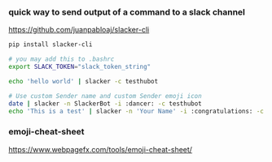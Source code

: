 ### quick way to send output of a command to a slack channel
https://github.com/juanpabloaj/slacker-cli

```bash
pip install slacker-cli

# you may add this to .bashrc
export SLACK_TOKEN="slack_token_string"

echo 'hello world' | slacker -c testhubot

# Use custom Sender name and custom Sender emoji icon
date | slacker -n SlackerBot -i :dancer: -c testhubot
echo 'This is a test' | slacker -n 'Your Name' -i :congratulations: -c testhubot
```

### emoji-cheat-sheet
https://www.webpagefx.com/tools/emoji-cheat-sheet/
